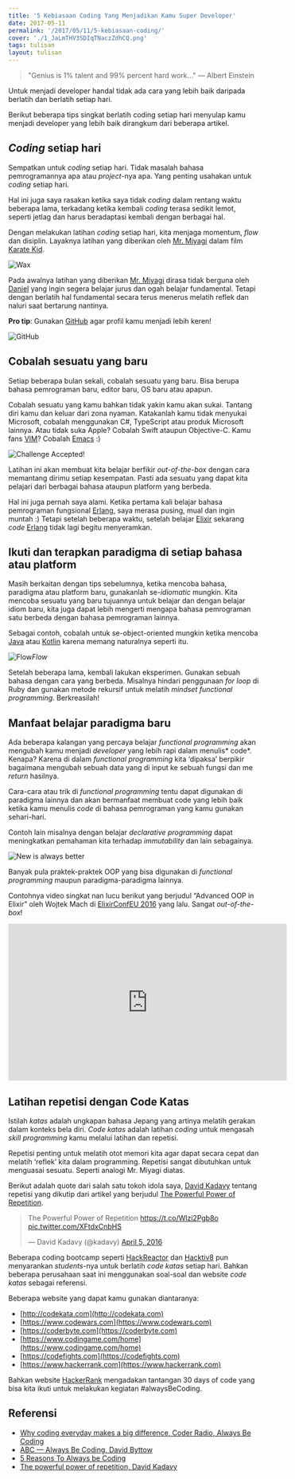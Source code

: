 ```yaml
---
title: '5 Kebiasaan Coding Yang Menjadikan Kamu Super Developer'
date: 2017-05-11
permalink: '/2017/05/11/5-kebiasaan-coding/'
cover: './1_JaLmTHV3SDIqTNaczZdhCQ.png'
tags: tulisan
layout: tulisan
---
```


> "Genius is 1% talent and 99% percent hard work…" — Albert Einstein

Untuk menjadi developer handal tidak ada cara yang lebih baik daripada berlatih dan berlatih setiap hari.

Berikut beberapa tips singkat berlatih coding setiap hari menyulap kamu menjadi developer yang lebih baik dirangkum dari beberapa artikel.

## _Coding_ setiap hari

Sempatkan untuk _coding_ setiap hari. Tidak masalah bahasa pemrogramannya apa atau _project_-nya apa. Yang penting usahakan untuk _coding_ setiap hari.

Hal ini juga saya rasakan ketika saya tidak _coding_ dalam rentang waktu beberapa lama, terkadang ketika kembali _coding_ terasa sedikit lemot, seperti jetlag dan harus beradaptasi kembali dengan berbagai hal.

Dengan melakukan latihan _coding_ setiap hari, kita menjaga momentum, _flow_ dan disiplin. Layaknya latihan yang diberikan oleh [Mr. Miyagi](http://www.imdb.com/character/ch0007693/?ref_=tt_cl_t2) dalam film [Karate Kid](http://www.imdb.com/title/tt0087538/?ref_=nv_sr_1).

![Wax](/assets/images/5-kebiasaan-coding-yang-menjadikan-kamu-super-developer/1_kRDevrDff_QPZblFbodq6Q.jpeg)

Pada awalnya latihan yang diberikan [Mr. Miyagi](http://www.imdb.com/character/ch0007693/?ref_=tt_cl_t2) dirasa tidak berguna oleh [Daniel](http://www.imdb.com/name/nm0001494/?ref_=tt_cl_t1) yang ingin segera belajar jurus dan ogah belajar fundamental. Tetapi dengan berlatih hal fundamental secara terus menerus melatih reflek dan naluri saat bertarung nantinya.

**Pro tip**: Gunakan [GitHub](https://github.com/rizafahmi) agar profil kamu menjadi lebih keren!

![GitHub](/assets/images/5-kebiasaan-coding-yang-menjadikan-kamu-super-developer/1_VQ8vr7Atcmhc5U1Lz6H0RA.png)

## Cobalah sesuatu yang baru

Setiap beberapa bulan sekali, cobalah sesuatu yang baru. Bisa berupa bahasa pemrograman baru, editor baru, OS baru atau apapun.

Cobalah sesuatu yang kamu bahkan tidak yakin kamu akan sukai. Tantang diri kamu dan keluar dari zona nyaman. Katakanlah kamu tidak menyukai Microsoft, cobalah menggunakan C#, TypeScript atau produk Microsoft lainnya. Atau tidak suka Apple? Cobalah Swift ataupun Objective-C. Kamu fans [VIM](http://www.vim.org/)? Cobalah [Emacs](https://www.gnu.org/software/emacs/) :)

![Challenge Accepted!](/assets/images/5-kebiasaan-coding-yang-menjadikan-kamu-super-developer/1_BKEg9Xihnj-9IMa7KeuVqQ.jpeg)

Latihan ini akan membuat kita belajar berfikir _out-of-the-box_ dengan cara memantang dirimu setiap kesempatan. Pasti ada sesuatu yang dapat kita pelajari dari berbagai bahasa ataupun platform yang berbeda.

Hal ini juga pernah saya alami. Ketika pertama kali belajar bahasa pemrograman fungsional [Erlang](https://www.erlang.org/), saya merasa pusing, mual dan ingin muntah :) Tetapi setelah beberapa waktu, setelah belajar [Elixir](http://elixirdose.com/) sekarang _code_ [Erlang](https://www.erlang.org/) tidak lagi begitu menyeramkan.

## Ikuti dan terapkan paradigma di setiap bahasa atau platform

Masih berkaitan dengan tips sebelumnya, ketika mencoba bahasa, paradigma atau platform baru, gunakanlah se-_idiomatic_ mungkin. Kita mencoba sesuatu yang baru tujuannya untuk belajar dan dengan belajar idiom baru, kita juga dapat lebih mengerti mengapa bahasa pemrograman satu berbeda dengan bahasa pemrograman lainnya.

Sebagai contoh, cobalah untuk se-object-oriented mungkin ketika mencoba [Java](https://www.java.com/en/) atau [Kotlin](https://kotlinlang.org/) karena memang naturalnya seperti itu.

![Flow](/assets/images/5-kebiasaan-coding-yang-menjadikan-kamu-super-developer/1_7xaVHJnd8-oALSGcc9di8g.jpeg)_Flow_

Setelah beberapa lama, kembali lakukan eksperimen. Gunakan sebuah bahasa dengan cara yang berbeda. Misalnya hindari penggunaan _for loop_ di Ruby dan gunakan metode rekursif untuk melatih _mindset_ _functional programming_. Berkreasilah!

## Manfaat belajar paradigma baru

Ada beberapa kalangan yang percaya belajar _functional programming_ akan mengubah kamu menjadi _developer_ yang lebih rapi dalam menulis* code*. Kenapa? Karena di dalam _functional programming_ kita ‘dipaksa’ berpikir bagaimana mengubah sebuah data yang di input ke sebuah fungsi dan me _return_ hasilnya.

Cara-cara atau trik di _functional programming_ tentu dapat digunakan di paradigma lainnya dan akan bermanfaat membuat code yang lebih baik ketika kamu menulis _code_ di bahasa pemrograman yang kamu gunakan sehari-hari.

Contoh lain misalnya dengan belajar _declarative programming_ dapat meningkatkan pemahaman kita terhadap _immutability_ dan lain sebagainya.

![New is always better](/assets/images/5-kebiasaan-coding-yang-menjadikan-kamu-super-developer/1_YUiRR_4_3APukZla90hZNA.jpeg)

Banyak pula praktek-praktek OOP yang bisa digunakan di _functional programming_ maupun paradigma-paradigma lainnya.

Contohnya video singkat nan lucu berikut yang berjudul “Advanced OOP in Elixir” oleh Wojtek Mach di [ElixirConfEU 2016](http://www.elixirconf.eu/elixirconf2016) yang lalu. Sangat _out-of-the-box_!

<center>
<iframe width="560" height="315" src="https://www.youtube.com/embed/5EtV2JUU0Z4" frameborder="0" allow="accelerometer; autoplay; encrypted-media; gyroscope; picture-in-picture" allowfullscreen></iframe>
</center>

## Latihan repetisi dengan Code Katas

Istilah _katas_ adalah ungkapan bahasa Jepang yang artinya melatih gerakan dalam konteks bela diri. _Code katas_ adalah latihan _coding_ untuk mengasah _skill programming_ kamu melalui latihan dan repetisi.

Repetisi penting untuk melatih otot memori kita agar dapat secara cepat dan melatih ‘reflek’ kita dalam programming. Repetisi sangat dibutuhkan untuk menguasai sesuatu. Seperti analogi Mr. Miyagi diatas.

Berikut adalah quote dari salah satu tokoh idola saya, [David Kadavy](http://kadavy.net/) tentang repetisi yang dikutip dari artikel yang berjudul [The Powerful Power of Repetition](https://mystudentvoices.com/the-powerful-power-of-repetition-820adee3ecfe#.4qz3w317s).

<blockquote class="twitter-tweet" data-lang="en"><p lang="en" dir="ltr">The Powerful Power of Repetition <a href="https://t.co/Wlzi2Pgb8o">https://t.co/Wlzi2Pgb8o</a> <a href="https://t.co/XFtdxCnbHS">pic.twitter.com/XFtdxCnbHS</a></p>&mdash; David Kadavy (@kadavy) <a href="https://twitter.com/kadavy/status/717341759999774721?ref_src=twsrc%5Etfw">April 5, 2016</a></blockquote><script async src="https://platform.twitter.com/widgets.js" charset="utf-8"></script>

Beberapa coding bootcamp seperti [HackReactor](http://www.hackreactor.com/) dan [Hacktiv8](https://hacktiv8.com/) pun menyarankan _students_-nya untuk berlatih _code katas_ setiap hari. Bahkan beberapa perusahaan saat ini menggunakan soal-soal dan website _code katas_ sebagai referensi.

Beberapa website yang dapat kamu gunakan diantaranya:

- [http://codekata.com](http://codekata.com)
- [https://www.codewars.com](https://www.codewars.com)
- [https://coderbyte.com](https://coderbyte.com)
- [https://www.codingame.com/home](https://www.codingame.com/home)
- [https://codefights.com](https://codefights.com)
- [https://www.hackerrank.com](https://www.hackerrank.com)

Bahkan website [HackerRank](https://www.hackerrank.com) mengadakan tantangan 30 days of code yang bisa kita ikuti untuk melakukan kegiatan #alwaysBeCoding.

## Referensi

- [Why coding everyday makes a big difference, Coder Radio, Always Be Coding](http://www.jupiterbroadcasting.com/107311/always-be-coding-cr-247/)
- [ABC — Always Be Coding, David Byttow](https://medium.com/always-be-coding/abc-always-be-coding-d5f8051afce2#.sdh1eygvw)
- [5 Reasons To Always be Coding](http://www.humblecoder.com/5-reasons-to-always-be-coding/)
- [The powerful power of repetition, David Kadavy](https://mystudentvoices.com/the-powerful-power-of-repetition-820adee3ecfe#---5-290.9ofans17m)
